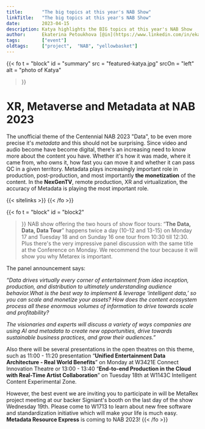 ```yaml
---
title:       "The big topics at this year's NAB Show"
linkTitle:   "The big topics at this year's NAB Show"
date:        2023-04-15
description: Katya highlights the BIG topics at this year's NAB Show
author:      Ekaterina Petoukhova [@in](https://www.linkedin.com/in/ekaterina-petoukhova-84141959/)
tags:        ["event"]
oldtags:     ["project",  "NAB", "yellowbasket"]
---
```


{{< fo t = "block"
  id    = "summary"
  src   = "featured-katya.jpg"
  srcOn = "left"
  alt = "photo of Katya"
>}}

# XR, Metaverse and Metadata at NAB 2023

The unofficial theme of the Centennial NAB 2023 "Data", to be even more precise it's _metadata_ and this should not be surprising. Since video and audio become have become digital, there's an increasing need to know more about the content you have. 
Whether it's how it was made, where it came from, who owns it, how
fast you can move it and whether it can pass QC in a given territory. Metadata plays increasingly important role in production, post-production, and most importantly **the monetization** of the content. In the **NexGenTV**, remote
production, XR and virtualization, the accuracy of Metadata is playing the most important role.

{{< sitelinks >}}
{{< /fo >}}
<!-- ####################################################################### -->
{{< fo t = "block"
    id   = "block2"
>}}
NAB show offering the two hours of show floor tours: “**The Data, Data, Data Tour**” happens twice a day (10-12 and 13-15) on Monday 17 and Tuesday 18 and on Sunday 16 one tour from 10:30 till 12:30. Plus there's the very impressive panel discussion with the same title at the Conference on Monday. We recommend the tour because it will show you why Metarex is important.

The panel announcement says:

_“Data drives virtually every corner of entertainment from idea inception, production, and distribution to ultimately understanding audience behavior.What is the best way to implement & leverage ‘intelligent data,’ so you can scale and monetize your assets? How does the content ecosystem process all these enormous volumes of information to drive towards scale and profitability?_

_The visionaries and experts will discuss a variety of ways companies are using AI and metadata to create new opportunities, drive towards sustainable business practices, and grow their audiences.”_

Also there will be several presentations in the open theatres on this theme, such as  11:00 - 11:20 presentation “**Unified Entertainment Data Architecture - Real World Benefits**” on Monday at W3421E Connect Innovation Theatre or 13:00 - 13:40 “**End-to-end Production in the Cloud with Real-Time Artist Collaboration**”
on Tuesday 18th at W1143C Intelligent Content Experimental Zone.

However, the best event we are inviting you to participate in will be MetaRex project meeting at our backer Signiant's booth on the last day of the show Wednesday 19th.  Please come to W1713 to learn about new free software and standardization initiative which will make your life is much easy. **Metadata Resource Express** is coming to NAB 2023!
{{< /fo >}}
